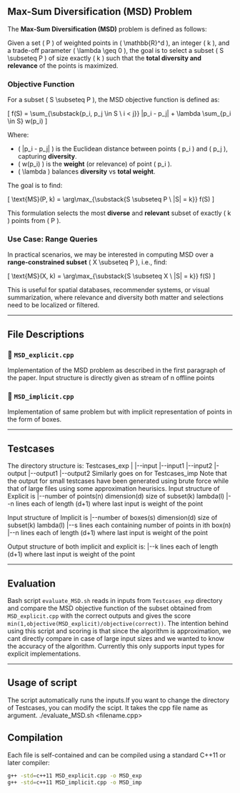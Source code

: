 ## Max-Sum Diversification (MSD) Problem

The **Max-Sum Diversification (MSD)** problem is defined as follows:

Given a set \( P \) of weighted points in \( \mathbb{R}^d \), an integer \( k \), and a trade-off parameter \( \lambda \geq 0 \), the goal is to select a subset \( S \subseteq P \) of size exactly \( k \) such that the **total diversity and relevance** of the points is maximized.

### Objective Function

For a subset \( S \subseteq P \), the MSD objective function is defined as:

\[
f(S) = \sum_{\substack{p_i, p_j \in S \\ i < j}} \|p_i - p_j\| + \lambda \sum_{p_i \in S} w(p_i)
\]

Where:
- \( \|p_i - p_j\| \) is the Euclidean distance between points \( p_i \) and \( p_j \), capturing **diversity**.
- \( w(p_i) \) is the **weight** (or relevance) of point \( p_i \).
- \( \lambda \) balances **diversity** vs **total weight**.

The goal is to find:

\[
\text{MS}(P, k) = \arg\max_{\substack{S \subseteq P \\ |S| = k}} f(S)
\]

This formulation selects the most **diverse** and **relevant** subset of exactly \( k \) points from \( P \).

### Use Case: Range Queries

In practical scenarios, we may be interested in computing MSD over a **range-constrained subset** \( X \subseteq P \), i.e., find:

\[
\text{MS}(X, k) = \arg\max_{\substack{S \subseteq X \\ |S| = k}} f(S)
\]

This is useful for spatial databases, recommender systems, or visual summarization, where relevance and diversity both matter and selections need to be localized or filtered.


---

## File Descriptions

### 🔹 `MSD_explicit.cpp`
Implementation of the MSD problem as described in the first paragraph of the paper.
Input structure is directly given as stream of n offline points

### 🔹 `MSD_implicit.cpp`
Implementation of same problem but with implicit representation of points in the form of boxes.

---

## Testcases
The directory structure is:
Testcases_exp
|
|--input
    |--input1
    |--input2
|-output
    |--output1
    |--output2
Similarly goes on for Testcases_imp
Note that the output for small testcases have been generated using brute force while that of large files using some approximation heurisics.
Input structure of Explicit is
|--number of points(n)    dimension(d)   size of subset(k)  lambda(l)
|--n lines each of length (d+1) where last input is weight of the point

Input structure of Implicit is
|--number of boxes(s)    dimension(d)   size of subset(k)  lambda(l)
|--s lines each containing number of points in ith box(n)
    |--n lines each of length (d+1) where last input is weight of the point

Output structure of both implicit and explicit is:
|--k lines each of length (d+1) where last input is weight of the point

---

## Evaluation
Bash script `evaluate_MSD.sh` reads in inputs from `Testcases_exp` directory and compare the MSD objective function of the subset obtained from `MSD_explicit.cpp` with the correct outputs and gives the score `min(1,objective(MSD_explicit)/objective(correct))`. The intention behind using this script and scoring is that since the algorithm is approximation, we cant directly compare in case of large input sizes and we wanted to know the accuracy of the algorithm. Currently this only supports input types for explicit implementations.

---
## Usage of script
The script automatically runs the inputs.If you want to change the directory of Testcases, you can modify the scipt. It takes the cpp file name as argument.
./evaluate_MSD.sh <filename.cpp>

## Compilation

Each file is self-contained and can be compiled using a standard C++11 or later compiler:

```bash
g++ -std=c++11 MSD_explicit.cpp -o MSD_exp
g++ -std=c++11 MSD_implicit.cpp -o MSD_imp
